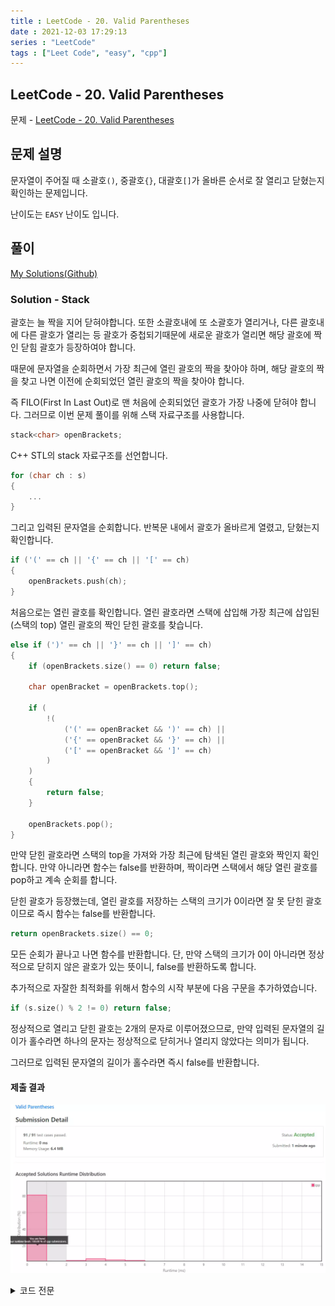 ```yaml
---
title : LeetCode - 20. Valid Parentheses
date : 2021-12-03 17:29:13
series : "LeetCode"
tags : ["Leet Code", "easy", "cpp"]
---
```


## LeetCode - 20. Valid Parentheses
문제 - [LeetCode - 20. Valid Parentheses](https://leetcode.com/problems/valid-parentheses/)

## 문제 설명
문자열이 주어질 때 소괄호`()`, 중괄호`{}`, 대괄호`[]`가 올바른 순서로 잘 열리고 닫혔는지 확인하는 문제입니다.

난이도는 `EASY` 난이도 입니다.

## 풀이
[My Solutions(Github)](https://github.com/LDobac/leetcode/tree/master/20.%20Valid%20Parentheses)

### Solution - Stack
괄호는 늘 짝을 지어 닫혀야합니다. 또한 소괄호내에 또 소괄호가 열리거나, 다른 괄호내에 다른 괄호가 열리는 등 괄호가 중첩되기때문에 새로운 괄호가 열리면 해당 괄호에 짝인 닫힘 괄호가 등장하여야 합니다.

때문에 문자열을 순회하면서 가장 최근에 열린 괄호의 짝을 찾아야 하며, 해당 괄호의 짝을 찾고 나면 이전에 순회되었던 열린 괄호의 짝을 찾아야 합니다.

즉 FILO(First In Last Out)로 맨 처음에 순회되었던 괄호가 가장 나중에 닫혀야 합니다. 그러므로 이번 문제 풀이를 위해 스택 자료구조를 사용합니다.

```cpp
stack<char> openBrackets;
```

C++ STL의 stack 자료구조를 선언합니다.

```cpp
for (char ch : s)
{
    ...
}
```

그리고 입력된 문자열을 순회합니다. 반복문 내에서 괄호가 올바르게 열렸고, 닫혔는지 확인합니다.

```cpp
if ('(' == ch || '{' == ch || '[' == ch)
{
    openBrackets.push(ch);
}
```

처음으로는 열린 괄호를 확인합니다. 열린 괄호라면 스택에 삽입해 가장 최근에 삽입된(스택의 top) 열린 괄호의 짝인 닫힌 괄호를 찾습니다.

```cpp
else if (')' == ch || '}' == ch || ']' == ch)
{
    if (openBrackets.size() == 0) return false;

    char openBracket = openBrackets.top();

    if (
        !(
            ('(' == openBracket && ')' == ch) || 
            ('{' == openBracket && '}' == ch) || 
            ('[' == openBracket && ']' == ch)
        )
    )
    {
        return false;
    }

    openBrackets.pop();
}
```

만약 닫힌 괄호라면 스택의 top을 가져와 가장 최근에 탐색된 열린 괄호와 짝인지 확인합니다. 만약 아니라면 함수는 false를 반환하며, 짝이라면 스택에서 해당 열린 괄호를 pop하고 계속 순회를 합니다.

닫힌 괄호가 등장했는데, 열린 괄호를 저장하는 스택의 크기가 0이라면 잘 못 닫힌 괄호이므로 즉시 함수는 false를 반환합니다.

```cpp
return openBrackets.size() == 0;
```

모든 순회가 끝나고 나면 함수를 반환합니다. 단, 만약 스택의 크기가 0이 아니라면 정상적으로 닫히지 않은 괄호가 있는 뜻이니, false를 반환하도록 합니다.

추가적으로 자잘한 최적화를 위해서 함수의 시작 부분에 다음 구문을 추가하였습니다.

```cpp
if (s.size() % 2 != 0) return false;
```

정상적으로 열리고 닫힌 괄호는 2개의 문자로 이루어졌으므로, 만약 입력된 문자열의 길이가 홀수라면 하나의 문자는 정상적으로 닫히거나 열리지 않았다는 의미가 됩니다.

그러므로 입력된 문자열의 길이가 홀수라면 즉시 false를 반환합니다.

#### 제출 결과
![Solution 1 result](./images/20/result_1.webp)

<details>
<summary>코드 전문</summary>

```cpp
class Solution 
{
public:
    bool isValid(string s) 
    {
        if (s.size() % 2 != 0) return false;

        stack<char> openBrackets;

        for (char ch : s)
        {
            if ('(' == ch || '{' == ch || '[' == ch)
            {
                openBrackets.push(ch);
            }
            else if (')' == ch || '}' == ch || ']' == ch)
            {
                if (openBrackets.size() == 0) return false;

                char openBracket = openBrackets.top();

                if (
                    !(
                        ('(' == openBracket && ')' == ch) || 
                        ('{' == openBracket && '}' == ch) || 
                        ('[' == openBracket && ']' == ch)
                    )
                )
                {
                    return false;
                }

                openBrackets.pop();
            }
        }

        return openBrackets.size() == 0;
    }
};
```

</details>
